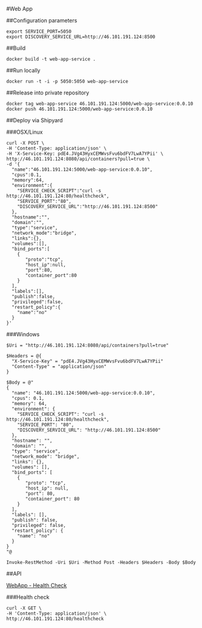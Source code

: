 #Web App

##Configuration parameters

```
export SERVICE_PORT=5050
export DISCOVERY_SERVICE_URL=http://46.101.191.124:8500
```

##Build

`docker build -t web-app-service .`

##Run locally

`docker run -t -i -p 5050:5050 web-app-service`

##Release into private repository

```
docker tag web-app-service 46.101.191.124:5000/web-app-service:0.0.10
docker push 46.101.191.124:5000/web-app-service:0.0.10
```

##Deploy via Shipyard

###OSX/Linux

```
curl -X POST \
-H 'Content-Type: application/json' \
-H 'X-Service-Key: pdE4.JVg43HyxCEMWvsFvu6bdFV7LwA7YPii' \
http://46.101.191.124:8080/api/containers?pull=true \
-d '{  
  "name":"46.101.191.124:5000/web-app-service:0.0.10",
  "cpus":0.1,
  "memory":64,
  "environment":{
    "SERVICE_CHECK_SCRIPT":"curl -s http://46.101.191.124:80/healthcheck",
    "SERVICE_PORT":"80",
    "DISCOVERY_SERVICE_URL":"http://46.101.191.124:8500"
  },
  "hostname":"",
  "domain":"",
  "type":"service",
  "network_mode":"bridge",
  "links":{},
  "volumes":[],
  "bind_ports":[  
    {  
       "proto":"tcp",
       "host_ip":null,
       "port":80,
       "container_port":80
    }
  ],
  "labels":[],
  "publish":false,
  "privileged":false,
  "restart_policy":{  
    "name":"no"
  }
}'
```

###Windows

```
$Uri = "http://46.101.191.124:8080/api/containers?pull=true"

$Headers = @{
  "X-Service-Key" = "pdE4.JVg43HyxCEMWvsFvu6bdFV7LwA7YPii"
  "Content-Type" = "application/json"
}

$Body = @"
{  
  "name": "46.101.191.124:5000/web-app-service:0.0.10",
  "cpus": 0.1,
  "memory": 64,
  "environment": {
    "SERVICE_CHECK_SCRIPT": "curl -s http://46.101.191.124:80/healthcheck",
    "SERVICE_PORT": "80",
    "DISCOVERY_SERVICE_URL": "http://46.101.191.124:8500"
  },
  "hostname": "",
  "domain": "",
  "type": "service",
  "network_mode": "bridge",
  "links": {},
  "volumes": [],
  "bind_ports": [  
    {  
       "proto": "tcp",
       "host_ip": null,
       "port": 80,
       "container_port": 80
    }
  ],
  "labels": [],
  "publish": false,
  "privileged": false,
  "restart_policy": {  
    "name": "no"
  }
}
"@

Invoke-RestMethod -Uri $Uri -Method Post -Headers $Headers -Body $Body
```

##API

[WebApp - Health Check](http://46.101.191.124:80/healthcheck)

###Health check

```
curl -X GET \
-H 'Content-Type: application/json' \
http://46.101.191.124:80/healthcheck
```